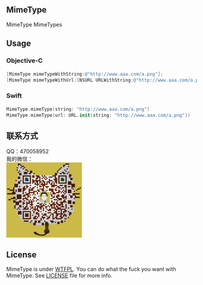 ## MimeType
MimeType MimeTypes
## Usage
### Objective-C
```objective-c
[MimeType mimeTypeWithString:@"http://www.aaa.com/a.png"];
[MimeType mimeTypeWithUrl:[NSURL URLWithString:@"http://www.aaa.com/a.png"]];
```
### Swift
```swift
MimeType.mimeType(string: "http://www.aaa.com/a.png")
MimeType.mimeType(url: URL.init(string: "http://www.aaa.com/a.png"))
```
## 联系方式
QQ：470058952</br>
我的微信：</br>
<img src="https://raw.githubusercontent.com/itlijunjie/image/master/微信.png" width="200px" /></br>
## License
MimeType is under [WTFPL](http://www.wtfpl.net/). You can do what the fuck you want with MimeType. See [LICENSE](LICENSE) file for more info.
